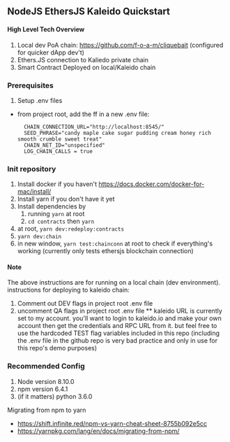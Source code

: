## NodeJS EthersJS Kaleido Quickstart

#### High Level Tech Overview

1. Local dev PoA chain: https://github.com/f-o-a-m/cliquebait (configured for quicker dApp dev't)
2. Ethers.JS connection to Kaliedo private chain
3. Smart Contract Deployed on local/Kaleido chain

### Prerequisites
1. Setup .env files
- from project root, add the ff in a new .env file:

		
		CHAIN_CONNECTION_URL="http://localhost:8545/" 
		SEED_PHRASE="candy maple cake sugar pudding cream honey rich smooth crumble sweet treat"
		CHAIN_NET_ID="unspecified"
		LOG_CHAIN_CALLS = true


### Init repository
1. Install docker if you haven't https://docs.docker.com/docker-for-mac/install/
2. Install yarn if you don't have it yet
3. Install dependencies by
	1. running `yarn` at root
	2. `cd contracts` then `yarn`
4. at root, `yarn dev:redeploy:contracts`
5. `yarn dev:chain`
6. in new window, `yarn test:chainconn` at root to check if everything's working (currently only tests ethersjs blockchain connection)

#### Note
The above instructions are for running on a local chain (dev environment). instructions for deploying to kaleido chain:
1. Comment out DEV flags in project root .env file
2. uncomment QA flags in project root .env file
** kaleido URL is currently set to my account. you'll want to login to kaleido.io and make your own account then get the credentials and RPC URL from it. but feel free to use the hardcoded TEST flag variables included in this repo (including the .env file in the github repo is very bad practice and only in use for this repo's demo purposes)

### Recommended Config
1. Node version 8.10.0
2. npm version 6.4.1
3. (if it matters) python 3.6.0

Migrating from npm to yarn
- https://shift.infinite.red/npm-vs-yarn-cheat-sheet-8755b092e5cc
- https://yarnpkg.com/lang/en/docs/migrating-from-npm/